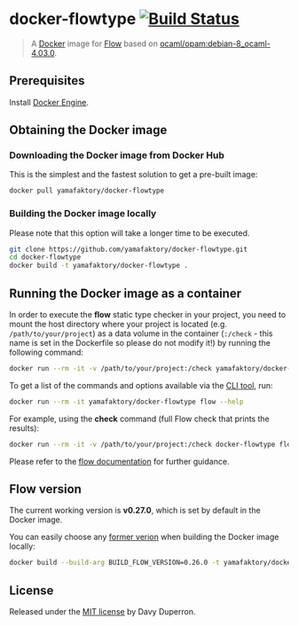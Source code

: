 # docker-flowtype [![Build Status](https://travis-ci.org/yamafaktory/docker-flowtype.svg?branch=master)](https://travis-ci.org/yamafaktory/docker-flowtype)

> A [Docker](https://www.docker.com/) image for [Flow](https://flowtype.org/) based on [ocaml/opam:debian-8_ocaml-4.03.0](https://github.com/ocaml/opam-dockerfiles).

## Prerequisites

Install [Docker Engine](https://docs.docker.com/engine/installation/).

## Obtaining the Docker image

### Downloading the Docker image from Docker Hub

This is the simplest and the fastest solution to get a pre-built image:

```bash
docker pull yamafaktory/docker-flowtype
```

### Building the Docker image locally

Please note that this option will take a longer time to be executed.

```bash
git clone https://github.com/yamafaktory/docker-flowtype.git
cd docker-flowtype
docker build -t yamafaktory/docker-flowtype .
```

## Running the Docker image as a container

In order to execute the **flow** static type checker in your project, you need to mount the host directory where your project is located (e.g. `/path/to/your/project`) as a data volume in the container (`:/check` - this name is set in the Dockerfile so please do not modify it!) by running the following command:

```bash
docker run --rm -it -v /path/to/your/project:/check yamafaktory/docker-flowtype
```

To get a list of the commands and options available via the [CLI tool](https://flowtype.org/docs/cli.html), run:

```bash
docker run --rm -it yamafaktory/docker-flowtype flow --help
```

For example, using the **check** command (full Flow check that prints the results):

```bash
docker run --rm -it -v /path/to/your/project:/check docker-flowtype flow check
```

Please refer to the [flow documentation](https://flowtype.org/docs/getting-started.html) for further guidance.

## Flow version

The current working version is **v0.27.0**, which is set by default in the Docker image.

You can easily choose any [former verion](https://github.com/facebook/flow/tags) when building the Docker image locally:

```bash
docker build --build-arg BUILD_FLOW_VERSION=0.26.0 -t yamafaktory/docker-flowtype .
```

## License

Released under the [MIT license](https://opensource.org/licenses/MIT) by Davy Duperron.
